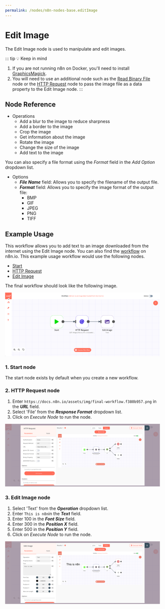 ```yaml
---
permalink: /nodes/n8n-nodes-base.editImage
---
```


# Edit Image

The Edit Image node is used to manipulate and edit images.

::: tip 💡 Keep in mind
1. If you are not running n8n on Docker, you'll need to install [GraphicsMagick](http://www.graphicsmagick.org/README.html).
2. You will need to use an additional node such as the [Read Binary File](../../core-nodes/ReadBinaryFile/README.md) node or the [HTTP Request](../../core-nodes/HTTPRequest/README.md) node to pass the image file as a data property to the Edit Image node.
:::

## Node Reference

- Operations
	- Add a blur to the image to reduce sharpness
	- Add a border to the image
	- Crop the image
	- Get information about the image
	- Rotate the image
	- Change the size of the image
	- Add text to the image

You can also specify a file format using the *Format* field in the *Add Option* dropdown list.

- Options
	- ***File Name*** field: Allows you to specify the filename of the output file.
	- ***Format*** field: Allows you to specify the image format of the output file:
		- BMP
		- GIF
		- JPEG
		- PNG
		- TIFF


## Example Usage

This workflow allows you to add text to an image downloaded from the internet using the Edit Image node. You can also find the [workflow](https://n8n.io/workflows/591) on n8n.io. This example usage workflow would use the following nodes.
- [Start](../../core-nodes/Start/README.md)
- [HTTP Request](../../core-nodes/HTTPRequest/README.md)
- [Edit Image]()


The final workflow should look like the following image.

![A workflow with the Edit Image node](./workflow.png)

### 1. Start node

The start node exists by default when you create a new workflow.


### 2. HTTP Request node

1. Enter `https://docs.n8n.io/assets/img/final-workflow.f380b957.png` in the ***URL*** field.
2. Select 'File' from the ***Response Format*** dropdown list.
3. Click on *Execute Node* to run the node.

![Using the HTTP Request node to get an image](./HTTPRequest_node.png)


### 3. Edit Image node

1. Select 'Text' from the ***Operation*** dropdown list.
2. Enter `This is n8n`in the ***Text*** field.
3. Enter 100 in the ***Font Size*** field.
4. Enter 300 in the ***Position X*** field.
5. Enter 500 in the ***Position Y*** field.
6. Click on *Execute Node* to run the node.

![Using the Edit Image node to add text to an image](./EditImage_node.png)
